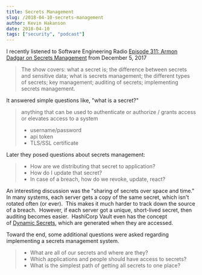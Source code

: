```yaml
---
title: Secrets Management
slug: /2018-04-10-secrets-management
author: Kevin Hakanson
date: 2018-04-10
tags: ["security", "podcast"]
---
```

I recently listened to Software Engineering Radio [Episode 311: Armon Dadgar on Secrets Management](http://www.se-radio.net/2017/12/se-radio-episode-311-armon-dadgar-on-secrets-management/) from December 5, 2017

> The show covers: what a secret is; the difference between secrets and sensitive data; what is secrets management; the different types of secrets; key management; auditing of secrets; implementing secrets management.

It answered simple questions like, "what is a secret?"

> anything that can be used to authenticate or authorize / grants access or elevates access to a system
>
> * username/password
> * api token
> * TLS/SSL certificate

Later they posed questions about secrets management:

> * How are we distributing that secret to application?
> * How do I update that secret?
> * In case of a breach, how do we revoke, update, react?

An interesting discussion was the "sharing of secrets over space and time."  In many systems, each server gets a copy of the same secret, which isn't rotated often (or ever).  This makes it much harder to track down the source of a breach.  However, if each server got a unique, short-lived secret, then auditing becomes easier.  HashiCorp Vault even has the concept of [Dynamic Secrets](https://www.vaultproject.io/intro/getting-started/dynamic-secrets.html), which are generated when they are accessed.

Toward the end, some additional questions were asked regarding implementing a secrets management system.

> * What are all of our secrets and where are they?
> * Which applications and people should have access to secrets?
> * What is the simplest path of getting all secrets to one place?
